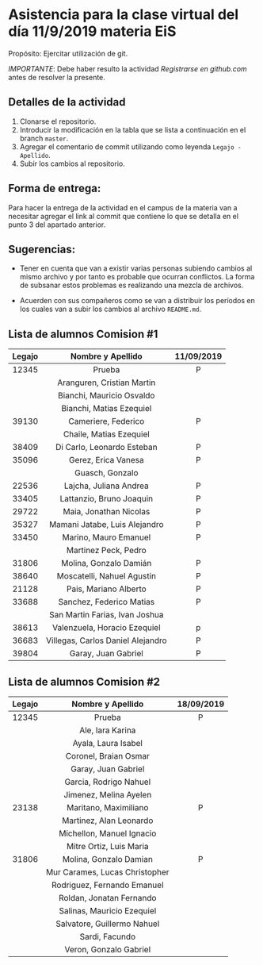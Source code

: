 ﻿# Asistencia para la clase virtual del día 11/9/2019 materia EiS

Propósito: Ejercitar utilización de git.

*IMPORTANTE*: Debe haber resulto la actividad _Registrarse en github.com_ antes de resolver la presente.

## Detalles de la actividad

1. Clonarse el repositorio.
2. Introducir la modificación en la tabla que se lista a continuación en el branch `master`.
3. Agregar el comentario de commit utilizando como leyenda `Legajo - Apellido`.
4. Subir los cambios al repositorio.

## Forma de entrega:

Para hacer la entrega de la actividad en el campus de la materia van a necesitar agregar el link al commit que contiene lo que se detalla en el punto 3 del apartado anterior.

## Sugerencias:

- Tener en cuenta que van a existir varias personas subiendo cambios al mismo archivo y por tanto es probable que ocurran conflictos. La forma de subsanar estos problemas es realizando una mezcla de archivos.

- Acuerden con sus compañeros como se van a distribuir los períodos en los cuales van a subir los cambios al archivo `README.md`.

## Lista de alumnos Comision #1

| Legajo | Nombre y Apellido                     | 11/09/2019 | 
| :----: | :-----------------------------------: | :--------: |
| 12345  | Prueba                                |   P        |
|        | Aranguren, Cristian Martin            |            |
|        | Bianchi, Mauricio Osvaldo             |            |
|        | Bianchi, Matias Ezequiel              |            |
| 39130  | Cameriere, Federico                   |     P      |
|        | Chaile, Matias Ezequiel               |            |
| 38409  | Di Carlo, Leonardo Esteban            |     P      |
| 35096  | Gerez, Erica Vanesa                   |     P      |
|        | Guasch, Gonzalo                       |            |
|22536   | Lajcha, Juliana Andrea                |   P        |
| 33405  | Lattanzio, Bruno Joaquin              |     P      |
| 29722  | Maia, Jonathan Nicolas                |     P      |
| 35327  | Mamani Jatabe, Luis Alejandro         |    P       |
| 33450  | Marino, Mauro Emanuel                 |     P      |
|        | Martinez Peck, Pedro                  |            |
| 31806  | Molina, Gonzalo Damián                |     P      |
| 38640  | Moscatelli, Nahuel Agustin            |     P      |
| 21128  | Pais, Mariano Alberto                 |     P      |
| 33688  | Sanchez, Federico Matias              | P          |
|        | San Martin Farias, Ivan Joshua        |            |
| 38613  | Valenzuela, Horacio Ezequiel          |     p      |
| 36683  | Villegas, Carlos Daniel Alejandro     |     P      |
| 39804  | Garay, Juan Gabriel                   |  P         |

## Lista de alumnos Comision #2

| Legajo | Nombre y Apellido                     | 18/09/2019 | 
| :----: | :-----------------------------------: | :--------: |
| 12345  | Prueba                                |   P        |
|        | Ale, Iara Karina                      |            |
|        | Ayala, Laura Isabel                   |            |
|        | Coronel, Braian Osmar                 |            |
|        | Garay, Juan Gabriel                   |            |
|        | Garcia, Rodrigo Nahuel                |            |
|        | Jimenez, Melina Ayelen                |            |
| 23138  | Maritano, Maximiliano                 |     P      |
|        | Martinez, Alan Leonardo               |            |
|        | Michellon, Manuel Ignacio             |            |
|        | Mitre Ortiz, Luis Maria               |            |
| 31806  | Molina, Gonzalo Damian                |     P      |
|        | Mur Carames, Lucas Christopher        |            |
|        | Rodriguez, Fernando Emanuel           |            |
|        | Roldan, Jonatan Fernando              |            |
|        | Salinas, Mauricio Ezequiel            |            |
|        | Salvatore, Guillermo Nahuel           |            |
|        | Sardi, Facundo                        |            |
|        | Veron, Gonzalo Gabriel                |            |




















